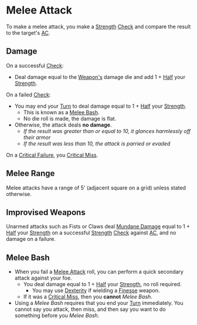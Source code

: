 # Melee Attack

To make a melee attack, you make a [Strength](../Player%20Characters/Chosen%20Statistics/Strength.md) [Check](Check.md) and compare the result to the target's [AC](../Player%20Characters/Derived%20Statistics/Armor%20Class.md).

## Damage

On a successful [Check](Check.md):

- Deal damage equal to the [Weapon's](../Items/Weapons.md) damage die and add 1 + [Half](../Foreword/Rule%20for%20rules.md#Halving) your [Strength](../Player%20Characters/Chosen%20Statistics/Strength.md).

On a failed [Check](Check.md):

- You may end your [Turn](Turn.md) to deal damage equal to 1 + [Half](../Foreword/Rule%20for%20rules.md#Halving) your [Strength](../Player%20Characters/Chosen%20Statistics/Strength.md).
	- This is known as a [Melee Bash](Melee%20Attack.md#Melee%20Bash).
	- No die roll is made, the damage is flat.
- Otherwise, the attack deals **no damage**.
	- *If the result was greater than or equal to 10, it glances harmlessly off their armor*
	- *If the result was less than 10, the attack is parried or evaded*

On a [Critical Failure](Dice%20Rolls/Critical%20Failure.md), you [Critical Miss](Dice%20Rolls/Critical%20Miss.md).

## Melee Range

Melee attacks have a range of 5' (adjacent square on a grid) unless stated otherwise.

## Improvised Weapons

Unarmed attacks such as Fists or Claws deal [Mundane Damage](../Damage%20Types/Mundane%20Damage.md) equal to 1 + [Half](../Foreword/Rule%20for%20rules.md#Halving) your [Strength](../Player%20Characters/Chosen%20Statistics/Strength.md) on a successful [Strength](../Player%20Characters/Chosen%20Statistics/Strength.md) [Check](Check.md) against [AC](../Player%20Characters/Derived%20Statistics/Armor%20Class.md), and no damage on a failure.

## Melee Bash

- When you fail a [Melee Attack](Melee%20Attack.md) roll, you can perform a quick secondary attack against your foe.
	- You deal damage equal to 1 + [Half](../Foreword/Rule%20for%20rules.md#Halving) your [Strength](../Player%20Characters/Chosen%20Statistics/Strength.md), no roll required.
		- You may use [Dexterity](../Player%20Characters/Chosen%20Statistics/Dexterity.md) if wielding a [Finesse](../Items/Individual%20Item%20Cards/Weapons/Weapon%20Properties/Finesse%20Property.md) weapon.
	- If it was a [Critical Miss](Dice%20Rolls/Critical%20Miss.md), then you **cannot** *Melee Bash*.
- Using a *Melee Bash* requires that you end your [Turn](Turn.md) immediately. You cannot say you attack, then miss, and then say you want to do something before you *Melee Bash*.
